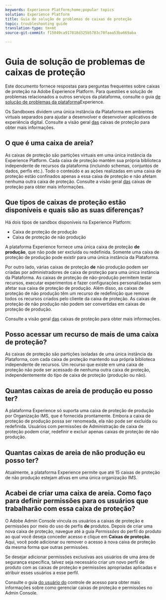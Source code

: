 ```yaml
---
keywords: Experience Platform;home;popular topics
solution: Experience Platform
title: Guia de solução de problemas de caixas de proteção
topic: troubleshooting guide
translation-type: tm+mt
source-git-commit: f15049ca917818d325b5783c70faaa53ba669aba

---
```



# Guia de solução de problemas de caixas de proteção

Este documento fornece respostas para perguntas frequentes sobre caixas de proteção na Adobe Experience Platform. Para questões e solução de problemas relacionados a outros serviços da plataforma, consulte o guia [de solução de problemas da plataforma](../landing/troubleshooting.md)Experience.

Os Sandboxes dividem uma única instância da Plataforma em ambientes virtuais separados para ajudar a desenvolver e desenvolver aplicativos de experiência digital. Consulte a visão geral [das](home.md) caixas de proteção para obter mais informações.

## O que é uma caixa de areia?

As caixas de proteção são partições virtuais em uma única instância da Experience Platform. Cada caixa de proteção mantém sua própria biblioteca independente de recursos da plataforma (incluindo schemas, conjuntos de dados, perfis etc.). Todo o conteúdo e as ações realizadas em uma caixa de proteção estão confinados apenas a essa caixa de proteção e não afetam nenhuma outra caixa de proteção. Consulte a visão geral [das](home.md) caixas de proteção para obter mais informações.

## Que tipos de caixas de proteção estão disponíveis e quais são as suas diferenças?

Há dois tipos de sandbox disponíveis na Experience Platform:

* Caixa de proteção de produção
* Caixa de proteção de não produção

A plataforma Experience fornece uma única caixa de proteção **de produção**, que não pode ser excluída ou redefinida. Somente uma caixa de proteção de produção pode existir para uma única instância da Plataforma.

Por outro lado, várias caixas de proteção **de** não produção podem ser criadas por administradores de caixa de proteção para uma única instância da Plataforma. As caixas de proteção de não-produção permitem testar recursos, executar experimentos e fazer configurações personalizadas sem afetar sua caixa de proteção de produção. Além disso, as caixas de proteção de não produção têm um recurso de redefinição que remove todos os recursos criados pelo cliente da caixa de proteção. As caixas de proteção de não produção não podem ser convertidas em caixas de proteção de produção.

Consulte a visão geral [das](./home.md) caixas de proteção para obter mais informações.

## Posso acessar um recurso de mais de uma caixa de proteção?

As caixas de proteção são partições isoladas de uma única instância da Plataforma, com cada caixa de proteção mantendo sua própria biblioteca independente de recursos. Um recurso que existe em uma caixa de proteção não pode ser acessado de nenhuma outra caixa de proteção, independentemente do tipo de caixa de proteção (produção ou não).

## Quantas caixas de areia de produção eu posso ter?

A plataforma Experience só suporta uma caixa de proteção de produção por Organização IMS, que é fornecida prontamente. Embora a caixa de proteção de produção possa ser renomeada, ela não pode ser excluída ou redefinida. Usuários com permissões de Administração de caixa de proteção podem criar, redefinir e excluir apenas caixas de proteção de não produção.

## Quantas caixas de areia de não produção eu posso ter?

Atualmente, a plataforma Experience permite que até 15 caixas de proteção de não produção estejam ativas em uma única organização IMS.

## Acabei de criar uma caixa de areia. Como faço para definir permissões para os usuários que trabalharão com essa caixa de proteção?

O Adobe Admin Console vincula os usuários a caixas de proteção e permissões por meio do uso de perfis **de** produtos. Depois de criar uma nova caixa de proteção, navegue até a guia _Permissões_ do perfil do produto ao qual você deseja conceder acesso e clique em **Caixas de proteção**. Aqui, você pode adicionar ou remover o acesso à nova caixa de proteção da mesma forma que outras permissões.

Se desejar adicionar permissões exclusivas aos usuários de uma área de segurança específica, talvez seja necessário criar um novo perfil de produto com as caixas de proteção e permissões apropriadas aplicadas e atribuir esses usuários a esse perfil.

Consulte o guia [do usuário do](../access-control/ui/overview.md) controle de acesso para obter mais informações sobre como gerenciar caixas de proteção e permissões no Admin Console.